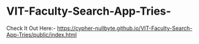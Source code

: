 # VIT-Faculty-Search-App-Tries-

Check It Out Here:-
https://cypher-nullbyte.github.io/VIT-Faculty-Search-App-Tries/public/index.html
